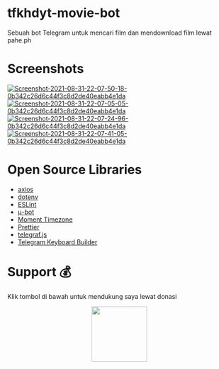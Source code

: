 # tfkhdyt-movie-bot

Sebuah bot Telegram untuk mencari film dan mendownload film lewat pahe.ph

# Screenshots

<a href='https://postimg.cc/ThNLNrC0' target='_blank'><img src='https://i.postimg.cc/ThNLNrC0/Screenshot-2021-08-31-22-07-50-18-0b342c26d6c44f3c8d2de40eabb4e1da.jpg' border='0' alt='Screenshot-2021-08-31-22-07-50-18-0b342c26d6c44f3c8d2de40eabb4e1da'/></a>
<a href='https://postimg.cc/qhSryMxs' target='_blank'><img src='https://i.postimg.cc/qhSryMxs/Screenshot-2021-08-31-22-07-05-05-0b342c26d6c44f3c8d2de40eabb4e1da.jpg' border='0' alt='Screenshot-2021-08-31-22-07-05-05-0b342c26d6c44f3c8d2de40eabb4e1da'/></a>
<a href='https://postimg.cc/8JJQpggj' target='_blank'><img src='https://i.postimg.cc/8JJQpggj/Screenshot-2021-08-31-22-07-24-96-0b342c26d6c44f3c8d2de40eabb4e1da.jpg' border='0' alt='Screenshot-2021-08-31-22-07-24-96-0b342c26d6c44f3c8d2de40eabb4e1da'/></a>
<a href='https://postimg.cc/JDfwtYRK' target='_blank'><img src='https://i.postimg.cc/JDfwtYRK/Screenshot-2021-08-31-22-07-41-05-0b342c26d6c44f3c8d2de40eabb4e1da.jpg' border='0' alt='Screenshot-2021-08-31-22-07-41-05-0b342c26d6c44f3c8d2de40eabb4e1da'/></a>

# Open Source Libraries
- [axios](https://www.npmjs.com/package/axios)
- [dotenv](https://www.npmjs.com/package/dotenv)
- [ESLint](https://www.npmjs.com/package/eslint)
- [μ-bot](https://www.npmjs.com/package/micro-bot)
- [Moment Timezone](https://www.npmjs.com/package/moment-timezone)
- [Prettier](https://www.npmjs.com/package/prettier)
- [telegraf.js](https://www.npmjs.com/package/telegraf)
- [Telegram Keyboard Builder](https://www.npmjs.com/package/telegram-keyboard)

# Support 💰

Klik tombol di bawah untuk mendukung saya lewat donasi

<p align="center">
  <a href="https://donate.tfkhdyt.my.id/">
    <img src="https://i.postimg.cc/jjRDbZQx/1621036430601.png" width="125px">
  </a>
</p>
